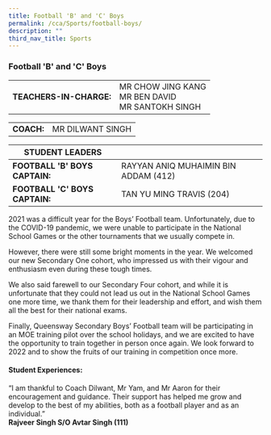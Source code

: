 ```yaml
---
title: Football 'B' and 'C' Boys
permalink: /cca/Sports/football-boys/
description: ""
third_nav_title: Sports
---
```

### Football 'B' and 'C' Boys

|  	|  	|
|---	|---	|
| **TEACHERS-IN-CHARGE:** 	| MR CHOW JING KANG<br>MR BEN DAVID<br>MR SANTOKH SINGH 	|

|  	|  	|
|---	|---	|
| **COACH:** 	| MR DILWANT SINGH 	|

| STUDENT LEADERS 	|  	|
|---	|---	|
| **FOOTBALL 'B' BOYS CAPTAIN:** 	| RAYYAN ANIQ MUHAIMIN BIN ADDAM (412) 	|
| **FOOTBALL 'C' BOYS CAPTAIN:** 	| TAN YU MING TRAVIS (204)	|

2021 was a difficult year for the Boys’ Football team. Unfortunately, due to the COVID-19 pandemic, we were unable to participate in the National School Games or the other tournaments that we usually compete in. 

  

However, there were still some bright moments in the year. We welcomed our new Secondary One cohort, who impressed us with their vigour and enthusiasm even during these tough times. 

  

We also said farewell to our Secondary Four cohort, and while it is unfortunate that they could not lead us out in the National School Games one more time, we thank them for their leadership and effort, and wish them all the best for their national exams. 

  

Finally, Queensway Secondary Boys’ Football team will be participating in an MOE training pilot over the school holidays, and we are excited to have the opportunity to train together in person once again. We look forward to 2022 and to show the fruits of our training in competition once more.

  

#### Student Experiences:

“I am thankful to Coach Dilwant, Mr Yam, and Mr Aaron for their encouragement and guidance. Their support has helped me grow and develop to the best of my abilities, both as a football player and as an individual.” 
<br> **Rajveer Singh S/O Avtar Singh (111)**